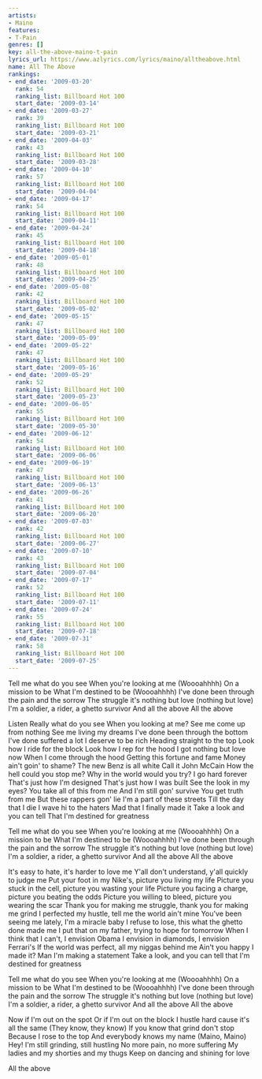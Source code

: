 ```yaml
---
artists:
- Maino
features:
- T-Pain
genres: []
key: all-the-above-maino-t-pain
lyrics_url: https://www.azlyrics.com/lyrics/maino/alltheabove.html
name: All The Above
rankings:
- end_date: '2009-03-20'
  rank: 54
  ranking_list: Billboard Hot 100
  start_date: '2009-03-14'
- end_date: '2009-03-27'
  rank: 39
  ranking_list: Billboard Hot 100
  start_date: '2009-03-21'
- end_date: '2009-04-03'
  rank: 43
  ranking_list: Billboard Hot 100
  start_date: '2009-03-28'
- end_date: '2009-04-10'
  rank: 57
  ranking_list: Billboard Hot 100
  start_date: '2009-04-04'
- end_date: '2009-04-17'
  rank: 54
  ranking_list: Billboard Hot 100
  start_date: '2009-04-11'
- end_date: '2009-04-24'
  rank: 45
  ranking_list: Billboard Hot 100
  start_date: '2009-04-18'
- end_date: '2009-05-01'
  rank: 48
  ranking_list: Billboard Hot 100
  start_date: '2009-04-25'
- end_date: '2009-05-08'
  rank: 42
  ranking_list: Billboard Hot 100
  start_date: '2009-05-02'
- end_date: '2009-05-15'
  rank: 47
  ranking_list: Billboard Hot 100
  start_date: '2009-05-09'
- end_date: '2009-05-22'
  rank: 47
  ranking_list: Billboard Hot 100
  start_date: '2009-05-16'
- end_date: '2009-05-29'
  rank: 52
  ranking_list: Billboard Hot 100
  start_date: '2009-05-23'
- end_date: '2009-06-05'
  rank: 55
  ranking_list: Billboard Hot 100
  start_date: '2009-05-30'
- end_date: '2009-06-12'
  rank: 54
  ranking_list: Billboard Hot 100
  start_date: '2009-06-06'
- end_date: '2009-06-19'
  rank: 47
  ranking_list: Billboard Hot 100
  start_date: '2009-06-13'
- end_date: '2009-06-26'
  rank: 41
  ranking_list: Billboard Hot 100
  start_date: '2009-06-20'
- end_date: '2009-07-03'
  rank: 42
  ranking_list: Billboard Hot 100
  start_date: '2009-06-27'
- end_date: '2009-07-10'
  rank: 43
  ranking_list: Billboard Hot 100
  start_date: '2009-07-04'
- end_date: '2009-07-17'
  rank: 52
  ranking_list: Billboard Hot 100
  start_date: '2009-07-11'
- end_date: '2009-07-24'
  rank: 55
  ranking_list: Billboard Hot 100
  start_date: '2009-07-18'
- end_date: '2009-07-31'
  rank: 58
  ranking_list: Billboard Hot 100
  start_date: '2009-07-25'
---
```



Tell me what do you see
When you're looking at me
(Woooahhhh)
On a mission to be
What I'm destined to be
(Woooahhhh)
I've done been through the pain and the sorrow
The struggle it's nothing but love (nothing but love)
I'm a soldier, a rider, a ghetto survivor
And all the above
All the above 


Listen
Really what do you see
When you looking at me?
See me come up from nothing
See me living my dreams
I've done been through the bottom
I've done suffered a lot
I deserve to be rich
Heading straight to the top
Look how I ride for the block
Look how I rep for the hood
I got nothing but love now
When I come through the hood
Getting this fortune and fame
Money ain't goin' to shame?
The new Benz is all white
Call it John McCain
How the hell could you stop me?
Why in the world would you try?
I go hard forever
That's just how I'm designed
That's just how I was built
See the look in my eyes?
You take all of this from me
And I'm still gon' survive
You get truth from me
But these rappers gon' lie
I'm a part of these streets
Till the day that I die
I wave hi to the haters
Mad that I finally made it
Take a look and you can tell
That I'm destined for greatness


Tell me what do you see
When you're looking at me
(Woooahhhh)
On a mission to be
What I'm destined to be
(Woooahhhh)
I've done been through the pain and the sorrow
The struggle it's nothing but love (nothing but love)
I'm a soldier, a rider, a ghetto survivor
And all the above
All the above 


It's easy to hate, it's harder to love me
Y'all don't understand, y'all quickly to judge me
Put your foot in my Nike's, picture you living my life
Picture you stuck in the cell, picture you wasting your life
Picture you facing a charge, picture you beating the odds
Picture you willing to bleed, picture you wearing the scar
Thank you for making me struggle, thank you for making me grind
I perfected my hustle, tell me the world ain't mine
You've been seeing me lately, I'm a miracle baby
I refuse to lose, this what the ghetto done made me
I put that on my father, trying to hope for tomorrow
When I think that I can't, I envision Obama
I envision in diamonds, I envision Ferrari's
If the world was perfect, all my niggas behind me
Ain't you happy I made it? Man I'm making a statement
Take a look, and you can tell that I'm destined for greatness


Tell me what do you see
When you're looking at me
(Woooahhhh)
On a mission to be
What I'm destined to be
(Woooahhhh)
I've done been through the pain and the sorrow
The struggle it's nothing but love (nothing but love)
I'm a soldier, a rider, a ghetto survivor
And all the above
All the above 


Now if I'm out on the spot
Or if I'm out on the block
I hustle hard cause it's all the same (They know, they know)
If you know that grind don't stop
Because I rose to the top
And everybody knows my name (Maino, Maino)
Hey! I'm still grinding, still hustling
No more pain, no more suffering
My ladies and my shorties and my thugs
Keep on dancing and shining for love

All the above 



